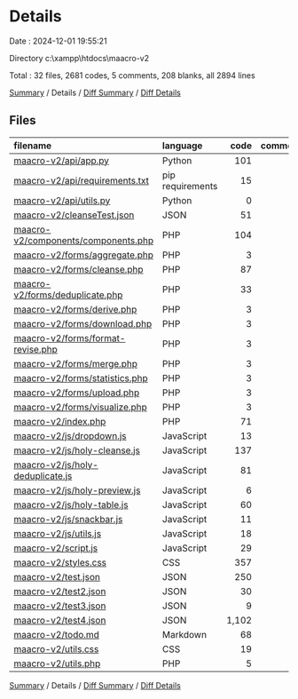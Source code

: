 # Details

Date : 2024-12-01 19:55:21

Directory c:\\xampp\\htdocs\\maacro-v2

Total : 32 files,  2681 codes, 5 comments, 208 blanks, all 2894 lines

[Summary](results.md) / Details / [Diff Summary](diff.md) / [Diff Details](diff-details.md)

## Files
| filename | language | code | comment | blank | total |
| :--- | :--- | ---: | ---: | ---: | ---: |
| [maacro-v2/api/app.py](/maacro-v2/api/app.py) | Python | 101 | 0 | 30 | 131 |
| [maacro-v2/api/requirements.txt](/maacro-v2/api/requirements.txt) | pip requirements | 15 | 0 | 0 | 15 |
| [maacro-v2/api/utils.py](/maacro-v2/api/utils.py) | Python | 0 | 0 | 1 | 1 |
| [maacro-v2/cleanseTest.json](/maacro-v2/cleanseTest.json) | JSON | 51 | 0 | 1 | 52 |
| [maacro-v2/components/components.php](/maacro-v2/components/components.php) | PHP | 104 | 0 | 19 | 123 |
| [maacro-v2/forms/aggregate.php](/maacro-v2/forms/aggregate.php) | PHP | 3 | 0 | 0 | 3 |
| [maacro-v2/forms/cleanse.php](/maacro-v2/forms/cleanse.php) | PHP | 87 | 0 | 9 | 96 |
| [maacro-v2/forms/deduplicate.php](/maacro-v2/forms/deduplicate.php) | PHP | 33 | 0 | 5 | 38 |
| [maacro-v2/forms/derive.php](/maacro-v2/forms/derive.php) | PHP | 3 | 0 | 0 | 3 |
| [maacro-v2/forms/download.php](/maacro-v2/forms/download.php) | PHP | 3 | 0 | 0 | 3 |
| [maacro-v2/forms/format-revise.php](/maacro-v2/forms/format-revise.php) | PHP | 3 | 0 | 0 | 3 |
| [maacro-v2/forms/merge.php](/maacro-v2/forms/merge.php) | PHP | 3 | 0 | 0 | 3 |
| [maacro-v2/forms/statistics.php](/maacro-v2/forms/statistics.php) | PHP | 3 | 0 | 0 | 3 |
| [maacro-v2/forms/upload.php](/maacro-v2/forms/upload.php) | PHP | 3 | 0 | 0 | 3 |
| [maacro-v2/forms/visualize.php](/maacro-v2/forms/visualize.php) | PHP | 3 | 0 | 0 | 3 |
| [maacro-v2/index.php](/maacro-v2/index.php) | PHP | 71 | 0 | 8 | 79 |
| [maacro-v2/js/dropdown.js](/maacro-v2/js/dropdown.js) | JavaScript | 13 | 0 | 3 | 16 |
| [maacro-v2/js/holy-cleanse.js](/maacro-v2/js/holy-cleanse.js) | JavaScript | 137 | 0 | 17 | 154 |
| [maacro-v2/js/holy-deduplicate.js](/maacro-v2/js/holy-deduplicate.js) | JavaScript | 81 | 0 | 14 | 95 |
| [maacro-v2/js/holy-preview.js](/maacro-v2/js/holy-preview.js) | JavaScript | 6 | 0 | 1 | 7 |
| [maacro-v2/js/holy-table.js](/maacro-v2/js/holy-table.js) | JavaScript | 60 | 0 | 11 | 71 |
| [maacro-v2/js/snackbar.js](/maacro-v2/js/snackbar.js) | JavaScript | 11 | 0 | 3 | 14 |
| [maacro-v2/js/utils.js](/maacro-v2/js/utils.js) | JavaScript | 18 | 0 | 5 | 23 |
| [maacro-v2/script.js](/maacro-v2/script.js) | JavaScript | 29 | 0 | 6 | 35 |
| [maacro-v2/styles.css](/maacro-v2/styles.css) | CSS | 357 | 5 | 64 | 426 |
| [maacro-v2/test.json](/maacro-v2/test.json) | JSON | 250 | 0 | 1 | 251 |
| [maacro-v2/test2.json](/maacro-v2/test2.json) | JSON | 30 | 0 | 1 | 31 |
| [maacro-v2/test3.json](/maacro-v2/test3.json) | JSON | 9 | 0 | 1 | 10 |
| [maacro-v2/test4.json](/maacro-v2/test4.json) | JSON | 1,102 | 0 | 1 | 1,103 |
| [maacro-v2/todo.md](/maacro-v2/todo.md) | Markdown | 68 | 0 | 1 | 69 |
| [maacro-v2/utils.css](/maacro-v2/utils.css) | CSS | 19 | 0 | 5 | 24 |
| [maacro-v2/utils.php](/maacro-v2/utils.php) | PHP | 5 | 0 | 1 | 6 |

[Summary](results.md) / Details / [Diff Summary](diff.md) / [Diff Details](diff-details.md)